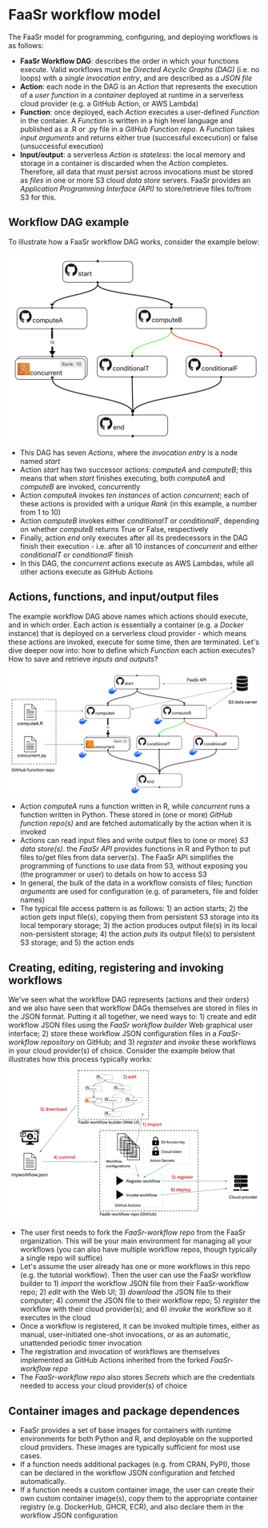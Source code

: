 # FaaSr workflow model

The FaaSr model for programming, configuring, and deploying workflows is as follows:

- **FaaSr Workflow DAG**: describes the order in which your functions execute. Valid workflows must be _Directed Acyclic Graphs (DAG)_ (i.e. no loops) with a _single invocation entry_, and are described as a _JSON file_
- **Action**: each node in the DAG is an _Action_ that represents the execution of a _user function_ in a _container_ deployed at runtime in a serverless cloud provider (e.g. a GitHub Action, or AWS Lambda)
- **Function**: once deployed, each _Action_ executes a user-defined _Function_ in the contaier. A _Function_ is written in a high level language and published as a .R or .py file in a _GitHub Function repo_. A _Function_ takes *input arguments* and returns either true (successful excecution) or false (unsuccessful execution)
- **Input/output**: a serverless _Action_ is _stateless_: the local memory and storage in a container is discarded when the _Action_ completes. Therefore, all data that must persist across invocations must be stored as _files_ in one or more S3 cloud *data store* servers. FaaSr provides an *Application Programming Interface (API)* to store/retrieve files to/from S3 for this.


## Workflow DAG example

To illustrate how a FaaSr workflow DAG works, consider the example below:

![alt text](FaaSr-workflow-model.png)

- This DAG has seven _Actions_, where the _invocation entry_ is a node named _start_
- Action _start_ has two successor actions: _computeA_ and _computeB_; this means that when _start_ finishes executing, both _computeA_ and _computeB_ are invoked, concurrently
- Action _computeA_ invokes *ten instances* of action _concurrent_; each of these actions is provided with a unique _Rank_ (in this example, a number from 1 to 10)
- Action _computeB_ invokes either _conditionalT_ or _conditionalF_, depending on whether _computeB_ returns True or False, respectively
- Finally, action _end_ only executes after all its predecessors in the DAG finish their execution - i.e. after all 10 instances of _concurrent_ and either _conditionalT_ or _conditionalF_ finish
- In this DAG, the _concurrent_ actions execute as AWS Lambdas, while all other actions execute as GitHub Actions

## Actions, functions, and input/output files

The example workflow DAG above names which actions should execute, and in which order. Each action is essentially a container (e.g. a _Docker_ instance) that is deployed on a serverless cloud provider - which means these actions are invoked, execute for some time, then are terminated. Let's dive deeper now into: how to define which _Function_ each action executes? How to save and retrieve _inputs and outputs_?

![alt text](FaaSr-functions.png)

- Action _computeA_ runs a function written in R, while _concurrent_ runs a function written in Python. These stored in (one or more) _GitHub function repo(s)_ and are fetched automatically by the action when it is invoked
- Actions can read input files and write output files to (one or more) _S3 data store(s)_. the _FaaSr API_ provides functions in R and Python to put files to/get files from data server(s). The FaaSr API simplifies the programming of functions to use data from S3, without exposing you (the programmer or user) to details on how to access S3
- In general, the bulk of the data in a workflow consists of files; function *arguments* are used for configuration (e.g. of parameters, file and folder names)
- The typical file access pattern is as follows: 1) an action starts; 2) the action _gets_ input file(s), copying them from persistent S3 storage into its local temporary storage; 3) the action produces output file(s) in its local non-persistent storage; 4) the action _puts_ its output file(s) to persistent S3 storage; and 5) the action ends 

## Creating, editing, registering and invoking workflows

We've seen what the workflow DAG represents (actions and their orders) and we also have seen that workflow DAGs themselves are stored in files in the JSON format. Putting it all together, we need ways to: 1) create and edit workflow JSON files using the _FaaSr workflow builder_ Web graphical user interface; 2) store these workflow JSON configuration files in a _FaaSr-workflow repository_ on GitHub; and 3) _register_ and _invoke_ these workflows in your cloud provider(s) of choice. Consider the example below that illustrates how this process typically works:

![alt text](FaaSr-workflows.png)

- The user first needs to fork the _FaaSr-workflow repo_ from the FaaSr organization. This will be your main environment for managing all your workflows (you can also have multiple workflow repos, though typically a single repo will suffice)
- Let's assume the user already has one or more workflows in this repo (e.g. the tutorial workflow). Then the user can use the FaaSr workflow builder to 1) _import_ the workflow JSON file from their FaaSr-workflow repo; 2) _edit_ with the Web UI; 3) _download_ the JSON file to their computer; 4) _commit_ the JSON file to their workflow repo; 5) _register_ the workflow with their cloud provider(s); and 6) _invoke_ the workflow so it executes in the cloud
- Once a workflow is registered, it can be invoked multiple times, either as manual, user-initiated one-shot invocations, or as an automatic, unattended periodic timer invocation
- The registration and invocation of workflows are themselves implemented as GitHub Actions inherited from the forked _FaaSr-workflow repo_
- The _FaaSr-workflow repo_ also stores _Secrets_ which are the credentials needed to access your cloud provider(s) of choice

## Container images and package dependences

- FaaSr provides a set of base images for containers with runtime environments for both Python and R, and deployable on the supported cloud providers. These images are typically sufficient for most use cases.
- If a function needs additional packages (e.g. from CRAN, PyPI), those can be declared in the workflow JSON configuration and fetched automatically.
- If a function needs a custom container image, the user can create their own custom container image(s), copy them to the appropriate container registry (e.g. DockerHub, GHCR, ECR), and also declare them in the workflow JSON configuration

